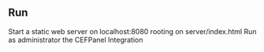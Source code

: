 ## Run

Start a static web server on localhost:8080 rooting on server/index.html
Run as administrator the CEFPanel Integration
